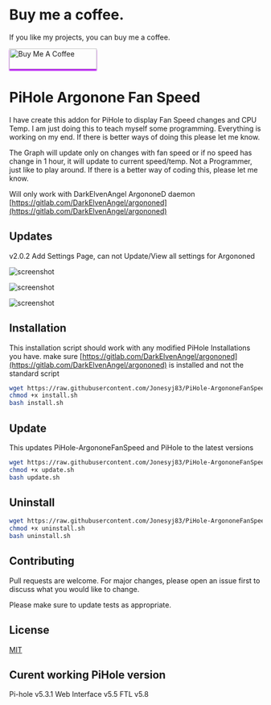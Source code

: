 # Buy me a coffee.

If you like my projects, you can buy me a coffee.

<a href="https://www.buymeacoffee.com/Jonesy" target="_blank"><img src="https://www.buymeacoffee.com/assets/img/custom_images/purple_img.png" alt="Buy Me A Coffee" style="height: 41px !important;width: 174px !important;box-shadow: 0px 3px 2px 0px rgba(176, 4, 242, 1) !important;-webkit-box-shadow: 0px 3px 2px 0px rgba(176, 4, 242, 1) !important;" ></a>


# PiHole Argonone Fan Speed

I have create this addon for PiHole to display Fan Speed changes and CPU Temp. I am just doing this to teach myself some programming. Everything is working on my end. If there is better ways of doing this please let me know. 

The Graph will update only on changes with fan speed or if no speed has change in 1 hour, it will update to current speed/temp.
Not a Programmer, just like to play around. If there is a better way of coding this, please let me know.

Will only work with DarkElvenAngel ArgononeD daemon [https://gitlab.com/DarkElvenAngel/argononed](https://gitlab.com/DarkElvenAngel/argononed)

## Updates
v2.0.2
Add Settings Page, can not Update/View all settings for Argononed

![screenshot](https://i.ibb.co/X2v2207/Screen-Shot-2021-02-17-at-9-03-15-pm.png)

![screenshot](https://i.ibb.co/fH9bfxc/Screen-Shot-2021-02-15-at-12-17-40-pm.png)

![screenshot](https://i.ibb.co/k2K2tyZ/Screen-Shot-2021-03-18-at-8-30-30-am.png)

## Installation

This installation script should work with any modified PiHole Installations you have.
make sure [https://gitlab.com/DarkElvenAngel/argononed](https://gitlab.com/DarkElvenAngel/argononed) is installed and not the standard script
```bash
wget https://raw.githubusercontent.com/Jonesyj83/PiHole-ArgononeFanSpeed/main/install.sh
chmod +x install.sh
bash install.sh
```

## Update
This updates PiHole-ArgononeFanSpeed and PiHole to the latest versions
```bash
wget https://raw.githubusercontent.com/Jonesyj83/PiHole-ArgononeFanSpeed/main/update.sh
chmod +x update.sh
bash update.sh
```

## Uninstall

```bash
wget https://raw.githubusercontent.com/Jonesyj83/PiHole-ArgononeFanSpeed/main/uninstall.sh
chmod +x uninstall.sh
bash uninstall.sh
```

## Contributing
Pull requests are welcome. For major changes, please open an issue first to discuss what you would like to change.

Please make sure to update tests as appropriate.

## License
[MIT](https://raw.githubusercontent.com/Jonesyj83/PiHole-ArgononeFanSpeed/v2.0.1/LICENSE)

## Curent working PiHole version
Pi-hole v5.3.1 Web Interface v5.5 FTL v5.8
